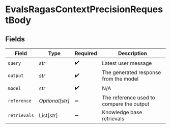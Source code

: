 # EvalsRagasContextPrecisionRequestBody


## Fields

| Field                                    | Type                                     | Required                                 | Description                              |
| ---------------------------------------- | ---------------------------------------- | ---------------------------------------- | ---------------------------------------- |
| `query`                                  | *str*                                    | :heavy_check_mark:                       | Latest user message                      |
| `output`                                 | *str*                                    | :heavy_check_mark:                       | The generated response from the model    |
| `model`                                  | *str*                                    | :heavy_check_mark:                       | N/A                                      |
| `reference`                              | *Optional[str]*                          | :heavy_minus_sign:                       | The reference used to compare the output |
| `retrievals`                             | List[*str*]                              | :heavy_minus_sign:                       | Knowledge base retrievals                |